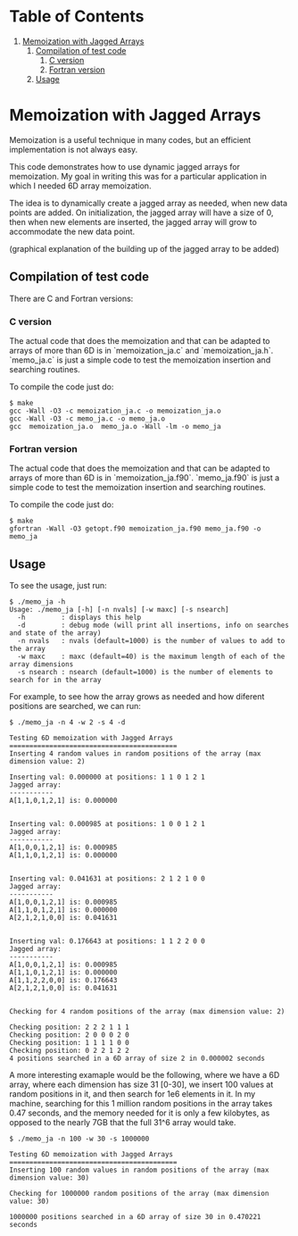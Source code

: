 
# Table of Contents

1.  [Memoization with Jagged Arrays](#org3ec9244)
    1.  [Compilation of test code](#org397856b)
        1.  [C version](#org9e820b5)
        2.  [Fortran version](#org7d97f9f)
    2.  [Usage](#org46cf52d)



<a id="org3ec9244"></a>

# Memoization with Jagged Arrays

Memoization is a useful technique in many codes, but an efficient implementation
is not always easy.

This code demonstrates how to use dynamic jagged arrays for memoization. My goal
in writing this was for a particular application in which I needed 6D array
memoization.

The idea is to dynamically create a jagged array as needed, when new data points
are added. On initialization, the jagged array will have a size of 0, then when
new elements are inserted, the jagged array will grow to accommodate the new data
point. 

(graphical explanation of the building up of the jagged array to be added)


<a id="org397856b"></a>

## Compilation of test code

There are C and Fortran versions:


<a id="org9e820b5"></a>

### C version

The actual code that does the memoization and that can be adapted to arrays of
more than 6D is in \`memoization\_ja.c\` and \`memoization\_ja.h\`. \`memo\_ja.c\` is
just a simple code to test the memoization insertion and searching routines.

To compile the code just do:

    $ make
    gcc -Wall -O3 -c memoization_ja.c -o memoization_ja.o
    gcc -Wall -O3 -c memo_ja.c -o memo_ja.o
    gcc  memoization_ja.o  memo_ja.o -Wall -lm -o memo_ja


<a id="org7d97f9f"></a>

### Fortran version

The actual code that does the memoization and that can be adapted to arrays of
more than 6D is in \`memoization\_ja.f90\`. \`memo\_ja.f90\` is
just a simple code to test the memoization insertion and searching routines.

To compile the code just do:

    $ make
    gfortran -Wall -O3 getopt.f90 memoization_ja.f90 memo_ja.f90 -o memo_ja


<a id="org46cf52d"></a>

## Usage

To see the usage, just run:

    $ ./memo_ja -h
    Usage: ./memo_ja [-h] [-n nvals] [-w maxc] [-s nsearch]
      -h         : displays this help
      -d         : debug mode (will print all insertions, info on searches and state of the array)
      -n nvals   : nvals (default=1000) is the number of values to add to the array
      -w maxc    : maxc (default=40) is the maximum length of each of the array dimensions
      -s nsearch : nsearch (default=1000) is the number of elements to search for in the array

For example, to see how the array grows as needed and how diferent positions are
searched, we can run:

    $ ./memo_ja -n 4 -w 2 -s 4 -d
    
    Testing 6D memoization with Jagged Arrays 
    ========================================== 
    Inserting 4 random values in random positions of the array (max dimension value: 2)
    
    Inserting val: 0.000000 at positions: 1 1 0 1 2 1
    Jagged array:
    ----------- 
    A[1,1,0,1,2,1] is: 0.000000 
    
    
    Inserting val: 0.000985 at positions: 1 0 0 1 2 1
    Jagged array:
    ----------- 
    A[1,0,0,1,2,1] is: 0.000985 
    A[1,1,0,1,2,1] is: 0.000000 
    
    
    Inserting val: 0.041631 at positions: 2 1 2 1 0 0
    Jagged array:
    ----------- 
    A[1,0,0,1,2,1] is: 0.000985 
    A[1,1,0,1,2,1] is: 0.000000 
    A[2,1,2,1,0,0] is: 0.041631 
    
    
    Inserting val: 0.176643 at positions: 1 1 2 2 0 0
    Jagged array:
    ----------- 
    A[1,0,0,1,2,1] is: 0.000985 
    A[1,1,0,1,2,1] is: 0.000000 
    A[1,1,2,2,0,0] is: 0.176643 
    A[2,1,2,1,0,0] is: 0.041631 
    
    
    Checking for 4 random positions of the array (max dimension value: 2)
    
    Checking position: 2 2 2 1 1 1 
    Checking position: 2 0 0 0 2 0 
    Checking position: 1 1 1 1 0 0 
    Checking position: 0 2 2 1 2 2 
    4 positions searched in a 6D array of size 2 in 0.000002 seconds

A more interesting examaple would be the following, where we have a 6D array,
where each dimension has size 31 [0-30], we insert 100 values at random
positions in it, and then search for 1e6 elements in it. In my machine,
searching for this 1 million random positions in the array takes 0.47 seconds,
and the memory needed for it is only a few kilobytes, as opposed to the nearly
7GB that the full 31^6 array would take.

    $ ./memo_ja -n 100 -w 30 -s 1000000
    
    Testing 6D memoization with Jagged Arrays 
    ========================================== 
    Inserting 100 random values in random positions of the array (max dimension value: 30)
    
    Checking for 1000000 random positions of the array (max dimension value: 30)
    
    1000000 positions searched in a 6D array of size 30 in 0.470221 seconds

